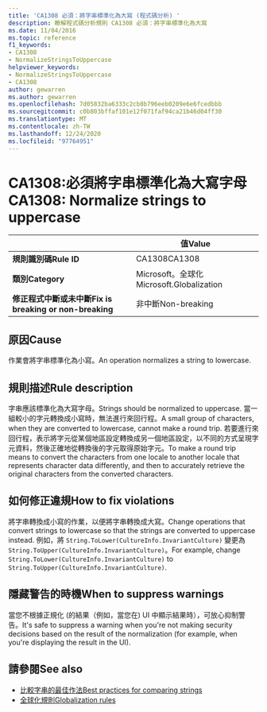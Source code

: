 ```yaml
---
title: 'CA1308 必須：將字串標準化為大寫 (程式碼分析) '
description: 瞭解程式碼分析規則 CA1308 必須：將字串標準化為大寫
ms.date: 11/04/2016
ms.topic: reference
f1_keywords:
- CA1308
- NormalizeStringsToUppercase
helpviewer_keywords:
- NormalizeStringsToUppercase
- CA1308
author: gewarren
ms.author: gewarren
ms.openlocfilehash: 7d05832ba6333c2cb8b796eeb0209e6e6fcedbbb
ms.sourcegitcommit: c0b803bffaf101e12f071faf94ca21b46d04ff30
ms.translationtype: MT
ms.contentlocale: zh-TW
ms.lasthandoff: 12/24/2020
ms.locfileid: "97764951"
---
```

# <a name="ca1308-normalize-strings-to-uppercase"></a><span data-ttu-id="95344-103">CA1308:必須將字串標準化為大寫字母</span><span class="sxs-lookup"><span data-stu-id="95344-103">CA1308: Normalize strings to uppercase</span></span>

| | <span data-ttu-id="95344-104">值</span><span class="sxs-lookup"><span data-stu-id="95344-104">Value</span></span> |
|-|-|
| <span data-ttu-id="95344-105">**規則識別碼**</span><span class="sxs-lookup"><span data-stu-id="95344-105">**Rule ID**</span></span> |<span data-ttu-id="95344-106">CA1308</span><span class="sxs-lookup"><span data-stu-id="95344-106">CA1308</span></span>|
| <span data-ttu-id="95344-107">**類別**</span><span class="sxs-lookup"><span data-stu-id="95344-107">**Category**</span></span> |<span data-ttu-id="95344-108">Microsoft。全球化</span><span class="sxs-lookup"><span data-stu-id="95344-108">Microsoft.Globalization</span></span>|
| <span data-ttu-id="95344-109">**修正程式中斷或未中斷**</span><span class="sxs-lookup"><span data-stu-id="95344-109">**Fix is breaking or non-breaking**</span></span> |<span data-ttu-id="95344-110">非中斷</span><span class="sxs-lookup"><span data-stu-id="95344-110">Non-breaking</span></span>|

## <a name="cause"></a><span data-ttu-id="95344-111">原因</span><span class="sxs-lookup"><span data-stu-id="95344-111">Cause</span></span>

<span data-ttu-id="95344-112">作業會將字串標準化為小寫。</span><span class="sxs-lookup"><span data-stu-id="95344-112">An operation normalizes a string to lowercase.</span></span>

## <a name="rule-description"></a><span data-ttu-id="95344-113">規則描述</span><span class="sxs-lookup"><span data-stu-id="95344-113">Rule description</span></span>

<span data-ttu-id="95344-114">字串應該標準化為大寫字母。</span><span class="sxs-lookup"><span data-stu-id="95344-114">Strings should be normalized to uppercase.</span></span> <span data-ttu-id="95344-115">當一組較小的字元轉換成小寫時，無法進行來回行程。</span><span class="sxs-lookup"><span data-stu-id="95344-115">A small group of characters, when they are converted to lowercase, cannot make a round trip.</span></span> <span data-ttu-id="95344-116">若要進行來回行程，表示將字元從某個地區設定轉換成另一個地區設定，以不同的方式呈現字元資料，然後正確地從轉換後的字元取得原始字元。</span><span class="sxs-lookup"><span data-stu-id="95344-116">To make a round trip means to convert the characters from one locale to another locale that represents character data differently, and then to accurately retrieve the original characters from the converted characters.</span></span>

## <a name="how-to-fix-violations"></a><span data-ttu-id="95344-117">如何修正違規</span><span class="sxs-lookup"><span data-stu-id="95344-117">How to fix violations</span></span>

<span data-ttu-id="95344-118">將字串轉換成小寫的作業，以便將字串轉換成大寫。</span><span class="sxs-lookup"><span data-stu-id="95344-118">Change operations that convert strings to lowercase so that the strings are converted to uppercase instead.</span></span> <span data-ttu-id="95344-119">例如，將 `String.ToLower(CultureInfo.InvariantCulture)` 變更為 `String.ToUpper(CultureInfo.InvariantCulture)`。</span><span class="sxs-lookup"><span data-stu-id="95344-119">For example, change `String.ToLower(CultureInfo.InvariantCulture)` to `String.ToUpper(CultureInfo.InvariantCulture)`.</span></span>

## <a name="when-to-suppress-warnings"></a><span data-ttu-id="95344-120">隱藏警告的時機</span><span class="sxs-lookup"><span data-stu-id="95344-120">When to suppress warnings</span></span>

<span data-ttu-id="95344-121">當您不根據正規化 (的結果（例如，當您在) UI 中顯示結果時），可放心抑制警告。</span><span class="sxs-lookup"><span data-stu-id="95344-121">It's safe to suppress a warning when you're not making security decisions based on the result of the normalization (for example, when you're displaying the result in the UI).</span></span>

## <a name="see-also"></a><span data-ttu-id="95344-122">請參閱</span><span class="sxs-lookup"><span data-stu-id="95344-122">See also</span></span>

- [<span data-ttu-id="95344-123">比較字串的最佳作法</span><span class="sxs-lookup"><span data-stu-id="95344-123">Best practices for comparing strings</span></span>](../../../standard/base-types/best-practices-strings.md)
- [<span data-ttu-id="95344-124">全球化規則</span><span class="sxs-lookup"><span data-stu-id="95344-124">Globalization rules</span></span>](globalization-warnings.md)
